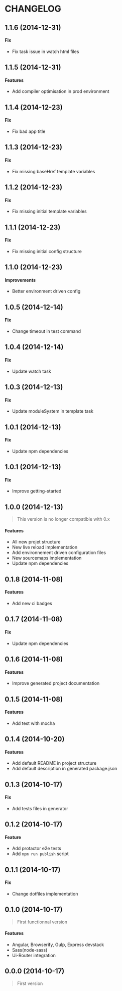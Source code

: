 # CHANGELOG

## 1.1.6 (2014-12-31)

#### Fix

- Fix task issue in watch html files

## 1.1.5 (2014-12-31)

#### Features

- Add compiler optimisation in prod environment

## 1.1.4 (2014-12-23)

#### Fix

- Fix bad app title

## 1.1.3 (2014-12-23)

#### Fix

- Fix missing baseHref template variables

## 1.1.2 (2014-12-23)

#### Fix

- Fix missing initial template variables

## 1.1.1 (2014-12-23)

#### Fix

- Fix missing initial config structure

## 1.1.0 (2014-12-23)

#### Improvements

- Better environment driven config

## 1.0.5 (2014-12-14)

#### Fix

- Change timeout in test command

## 1.0.4 (2014-12-14)

#### Fix

- Update watch task

## 1.0.3 (2014-12-13)

#### Fix

- Update moduleSystem in template task

## 1.0.1 (2014-12-13)

#### Fix

- Update npm dependencies

## 1.0.1 (2014-12-13)

#### Fix

- Improve getting-started

## 1.0.0 (2014-12-13)

> This version is no longer compatible with 0.x

#### Features

- All new projet structure
- New live reload implementation
- Add environnement driven configuration files
- New sourcemaps implementation
- Update npm dependencies

## 0.1.8 (2014-11-08)

#### Features

- Add new ci badges

## 0.1.7 (2014-11-08)

#### Fix

- Update npm dependencies

## 0.1.6 (2014-11-08)

#### Features

- Improve generated project documentation

## 0.1.5 (2014-11-08)

#### Features

- Add test with mocha

## 0.1.4 (2014-10-20)

#### Features

- Add default README in project structure
- Add default description in generated package.json

## 0.1.3 (2014-10-17)

#### Fix

- Add tests files in generator

## 0.1.2 (2014-10-17)

#### Feature

- Add protactor e2e tests
- Add `npm run publish` script

## 0.1.1 (2014-10-17)

#### Fix

- Change dotfiles implementation

## 0.1.0 (2014-10-17)

> First functionnal version

#### Features

- Angular, Browserify, Gulp, Express devstack
- Sass(node-sass)
- Ui-Router integration

## 0.0.0 (2014-10-17)

> First version

